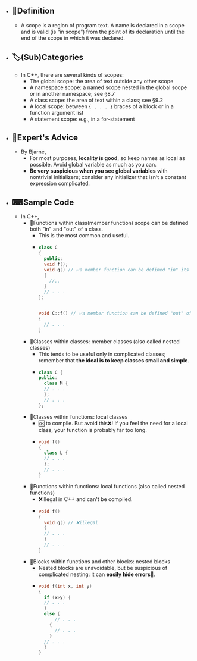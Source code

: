 - ## 📝Definition
	- A scope is a region of program text. A name is declared in a scope and is valid (is “in scope”) from the point of its declaration until the end of the scope in which it was declared.
- ## 🏷(Sub)Categories
	- In C++, there are several kinds of scopes:
		- The global scope: the area of text outside any other scope
		- A namespace scope: a named scope nested in the global scope or in another namespace; see §8.7
		- A class scope: the area of text within a class; see §9.2
		- A local scope: between `{ . . . }` braces of a block or in a function argument list
		- A statement scope: e.g., in a for-statement
- ## 🥼Expert's Advice
	- By Bjarne,
		- For most purposes, **locality is good**, so keep names as local as possible. Avoid global variable as much as you can.
		- **Be very suspicious when you see global variables** with nontrivial initializers; consider any initializer that isn’t a constant expression complicated.
- ## ⌨Sample Code
	- In C++,
		- 📌Functions within class(member function) scope can be defined both "in" and "out" of a class.
			- This is the most common and useful.
			- ``` c++
			  class C
			  {
			    public:
			    void f();
			    void g() // ✅a member function can be defined "in" its class
			    {
			      //..
			    }
			    // . . .
			  };
			  
			  
			  void C::f() // ✅a member function can be defined "out" of its class
			  {
			    // . . .
			  }
			  ```
		- 📌Classes within classes: member classes (also called nested classes)
			- This tends to be useful only in complicated classes; remember that **the ideal is to keep classes small and simple**.
			- ``` c++
			  class C {
			  public:
			    class M {
			    // . . .
			    };
			    // . . .
			  };
			  ```
		- 📌Classes within functions: local classes
			- 🆗 to compile. But avoid this❌! If you feel the need for a local class, your function is probably far too long.
			- ``` c++
			  void f()
			  {
			    class L {
			    // . . .
			    };
			    // . . .
			  }
			  ```
		- 📌Functions within functions: local functions (also called nested functions)
			- ❌illegal in C++ and can't be compiled.
			- ``` c++
			  void f()
			  {
			    void g() // ❌illegal
			    {
			    // . . .
			    }
			    // . . .
			  }
			  ```
		- 📌Blocks within functions and other blocks: nested blocks
			- Nested blocks are unavoidable, but be suspicious of complicated nesting: it can **easily hide errors**🤫.
			- ``` c++
			  void f(int x, int y)
			  {
			    if (x>y) {
			    // . . .
			    }
			    else {
			    	// . . .
			      {
			      	// . . .
			      }
			    // . . .
			    }
			  }
			  ```